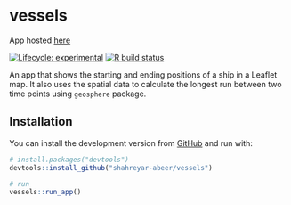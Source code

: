 
<!-- README.md is generated from README.Rmd. Please edit that file -->

# vessels

App hosted [here](https://shahreyar-abeer.shinyapps.io/vessels/)

<!-- badges: start -->

[![Lifecycle:
experimental](https://img.shields.io/badge/lifecycle-experimental-orange.svg)](https://www.tidyverse.org/lifecycle/#experimental)
[![R build
status](https://github.com/shahreyar-abeer/vessels/workflows/R-CMD-check/badge.svg)](https://github.com/shahreyar-abeer/vessels/actions)
<!-- badges: end -->

An app that shows the starting and ending positions of a ship in a Leaflet map.
It also uses the spatial data to calculate the longest run between two time points using `geosphere` package.

## Installation

You can install the development version from
[GitHub](https://github.com/) and run with:

``` r
# install.packages("devtools")
devtools::install_github("shahreyar-abeer/vessels")

# run
vessels::run_app()
```
